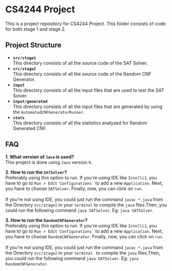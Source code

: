 # CS4244 Project
This is a project repository for CS4244 Project. This folder consists of code for both stage 1 and stage 2.

## Project Structure
- <b>`src/stage1`</b><br>
This directory consists of all the source code of the SAT Solver.
- <b>`src/stage2`</b><br>
This directory consists of all the source code of the Random CNF Generator.
- <b>`input`</b><br>
This directory consists of all the input files that are used to test the SAT Solver.
- <b>`input/generated`</b><br>
This directory consists of all the input files that are generated by using the `AutomatedCNFGeneratorRunner`.
- <b>`stats`</b><br>
This directory consists of all the statistics analysed for Random Generated CNF.

## FAQ
<b>1. What version of `Java` is used?</b><br>
This project is done using `Java` version `9`.

<b>2. How to run the `SATSolver`?</b><br>
Preferably using this option to run. If you're using IDE like `IntelliJ`, you have to go to `Run > Edit Configurations
` to add a new `Application`. Next, you have to choose `SATSolver`.
Finally, now, you can click on `run`.<br><br>
If you're not using IDE, you could just run the command `javac *.java` from the Directory `src/stage1` in your
 `terminal` to 
compile the `java` files.Then, you could run the following command `java SATSolver`. 
Eg: `java SATSolver`.

<b>3. How to run the `RandomCNFGenerator`?</b><br>
Preferably using this option to run. If you're using IDE like `IntelliJ`, you have to go to `Run > Edit Configurations
` to add a new `Application`. Next, you have to choose `RandomCNFGenerator`.
Finally, now, you can click on `run`.<br><br>
If you're not using IDE, you could just run the command `javac *.java` from the Directory `src/stage2` in your `terminal
` to 
compile the `java` files.Then, you could run the following command `java SATSolver`. 
Eg: `java RandomCNFGenerator`.
